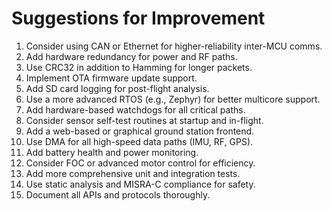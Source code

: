 # Suggestions for Improvement

1. Consider using CAN or Ethernet for higher-reliability inter-MCU comms.
2. Add hardware redundancy for power and RF paths.
3. Use CRC32 in addition to Hamming for longer packets.
4. Implement OTA firmware update support.
5. Add SD card logging for post-flight analysis.
6. Use a more advanced RTOS (e.g., Zephyr) for better multicore support.
7. Add hardware-based watchdogs for all critical paths.
8. Consider sensor self-test routines at startup and in-flight.
9. Add a web-based or graphical ground station frontend.
10. Use DMA for all high-speed data paths (IMU, RF, GPS).
11. Add battery health and power monitoring.
12. Consider FOC or advanced motor control for efficiency.
13. Add more comprehensive unit and integration tests.
14. Use static analysis and MISRA-C compliance for safety.
15. Document all APIs and protocols thoroughly.
